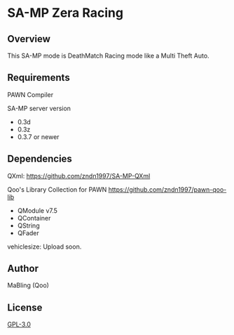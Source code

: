 # SA-MP Zera Racing

## Overview
This SA-MP mode is DeathMatch Racing mode like a Multi Theft Auto.

## Requirements
PAWN Compiler

SA-MP server version
* 0.3d
* 0.3z
* 0.3.7 or newer

## Dependencies
QXml: https://github.com/zndn1997/SA-MP-QXml

Qoo's Library Collection for PAWN https://github.com/zndn1997/pawn-qoo-lib
* QModule v7.5
* QContainer
* QString
* QFader

vehiclesize: Upload soon.

## Author
MaBling (Qoo)

## License
[GPL-3.0](LICENSE)